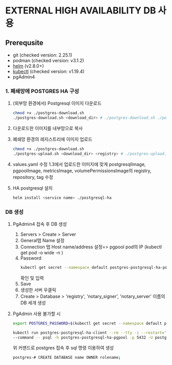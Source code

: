 # EXTERNAL HIGH AVAILABILITY DB 사용

## Prerequsite

- git (checked version: 2.25.1)
- podman (checked version: v3.1.2)
- [helm](https://helm.sh/docs/intro/install/) (v2.8.0+)
- [kubectl](https://kubernetes.io/ko/docs/tasks/tools/install-kubectl-linux/) (checked version: v1.19.4)
- pgAdmin4

### 1. 폐쇄망에 POSTGRES HA 구성

1. (외부망 환경에서) Postgresql 이미지 다운로드

   ```bash
   chmod +x ./postgres-download.sh
   ./postgres-download.sh <download_dir> # ./postgres-download.sh ./postgres-downloads
   ```

2. 다운로드한 이미지를 내부망으로 복사

3. 폐쇄망 환경의 레지스트리에 이미지 업로드

   ```bash
   chmod +x ./postgres-download.sh
   ./postgres-upload.sh <download_dir> <registry> # ./postgres-upload.sh ./postgres-downloads 172.22.11.2:5000
   ```

4. values.yaml 수정
   1.3에서 업로드한 이미지에 맞게 postgresqlImage, pgpoolImage, metricsImage, volumePermissionsImage의 registry, repository, tag 수정

5. HA postgresql 설치
   ```bash
   helm install <service name> ./postgresql-ha
   ```

### DB 생성

1. PgAdmin4 접속 후 DB 생성

   1. Servers > Create > Server
   2. General탭 Name 설정
   3. Connection 탭 Host name/address 설정=> pgpool pod의 IP (kubectl get pod -o wide <podname> -n <namespace>)
   4. Password
      ```bash
      kubectl get secret --namespace default postgres-postgresql-ha-postgresql -o jsonpath="{.data.   repmgr-password}" | base64 --decode)
      ```
      확인 및 입력
   5. Save
   6. 생성한 서버 우클릭
   7. Create > Database > 'registry', 'notary_signer', 'notary_server' 이름의 DB 세개 생성

2. PgAdmin 사용 불가할 시

   ```bash
   export POSTGRES_PASSWORD=$(kubectl get secret --namespace default postgres-postgresql-ha-postgresql -o jsonpath="{.data.postgresql-password}" | base64 --decode)

   kubectl run postgres-postgresql-ha-client --rm --tty -i --restart='Never' --namespace default --image docker.io/bitnami/postgresql-repmgr:13.3.0-debian-10-r53 --env="PGPASSWORD=$POSTGRES_PASSWORD"  \
   --command -- psql -h postgres-postgresql-ha-pgpool -p 5432 -U postgres -d postgres
   ```

   위 커맨드로 postgres 접속 후 sql 명령 이용하여 생성

   ```bash
   postgres-# CREATE DATABASE name OWNER rolename;
   ```
